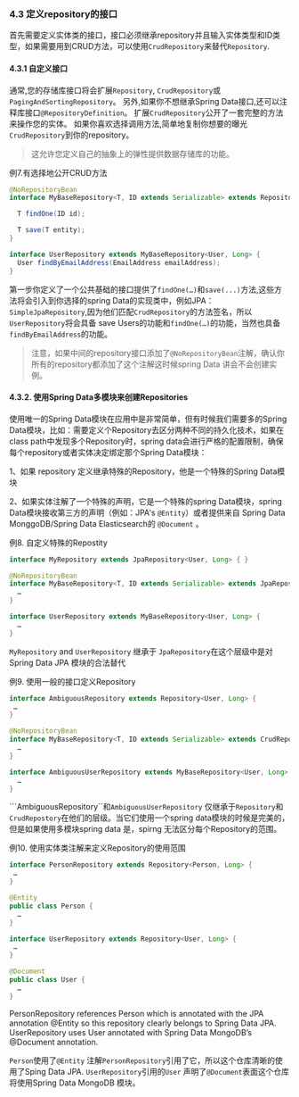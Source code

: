 ### 4.3 定义repository的接口

首先需要定义实体类的接口，接口必须继承repository并且输入实体类型和ID类型，如果需要用到CRUD方法，可以使用`CrudRepository`来替代`Repository`.

#### 4.3.1 自定义接口

通常,您的存储库接口将会扩展`Repository`, `CrudRepository`或`PagingAndSortingRepository`。 另外,如果你不想继承Spring Data接口,还可以注释库接口`@RepositoryDefinition`。 扩展`CrudRepository`公开了一套完整的方法来操作您的实体。 如果你喜欢选择调用方法,简单地复制你想要的曝光`CrudRepository`到你的repository。

> 这允许您定义自己的抽象上的弹性提供数据存储库的功能。

例7.有选择地公开CRUD方法

```java
@NoRepositoryBean
interface MyBaseRepository<T, ID extends Serializable> extends Repository<T, ID> {

  T findOne(ID id);

  T save(T entity);
}

interface UserRepository extends MyBaseRepository<User, Long> {
  User findByEmailAddress(EmailAddress emailAddress);
}
```

第一步你定义了一个公共基础的接口提供了`findOne(…)`和`save(...)`方法,这些方法将会引入到你选择的spring Data的实现类中，例如JPA：`SimpleJpaRepository`,因为他们匹配`CrudRepository`的方法签名，所以`UserRepository`将会具备 save Users的功能和`findOne(…)`的功能，当然也具备`findByEmailAddress`的功能。

> 注意，如果中间的repository接口添加了`@NoRepositoryBean`注解，确认你所有的repository都添加了这个注解这时候spring Data 讲会不会创建实例。

#### 4.3.2. 使用Spring Data多模块来创建Repositories

使用唯一的Spring Data模块在应用中是非常简单，但有时候我们需要多的Spring Data模块，比如：需要定义个Repository去区分两种不同的持久化技术，如果在class path中发现多个Repository时，spring data会进行严格的配置限制，确保每个repository或者实体决定绑定那个Spring Data模块：

1、如果 repository 定义继承特殊的Repository，他是一个特殊的Spring Data模块

2、如果实体注解了一个特殊的声明，它是一个特殊的spring Data模块，spring Data模块接收第三方的声明（例如：JPA's `@Entity`）或者提供来自 Spring Data MonggoDB/Spring Data Elasticsearch的 `@Document` 。

例8. 自定义特殊的Repostity

```java
interface MyRepository extends JpaRepository<User, Long> { }

@NoRepositoryBean
interface MyBaseRepository<T, ID extends Serializable> extends JpaRepository<T, ID> {
  …
}

interface UserRepository extends MyBaseRepository<User, Long> {
  …
}
```

`MyRepository` and  `UserRepository` 继承于 `JpaRepository`在这个层级中是对Spring Data JPA 模块的合法替代

例9. 使用一般的接口定义Repository

```java
interface AmbiguousRepository extends Repository<User, Long> {
 …
}

@NoRepositoryBean
interface MyBaseRepository<T, ID extends Serializable> extends CrudRepository<T, ID> {
  …
}

interface AmbiguousUserRepository extends MyBaseRepository<User, Long> {
  …
}
```
```AmbiguousRepository``和`AmbiguousUserRepository` 仅继承于`Repository`和`CrudRepostory`在他们的层级。当它们使用一个spring data模块的时候是完美的，但是如果使用多模块spring data 是，spirng 无法区分每个Repository的范围。

例10. 使用实体类注解来定义Repository的使用范围

```java
interface PersonRepository extends Repository<Person, Long> {
 …
}

@Entity
public class Person {
  …
}

interface UserRepository extends Repository<User, Long> {
 …
}

@Document
public class User {
  …
}
```
PersonRepository references Person which is annotated with the JPA annotation @Entity so this repository clearly belongs to Spring Data JPA. UserRepository uses User annotated with Spring Data MongoDB’s @Document annotation.

 ```Person```使用了```@Entity``` 注解```PersonRepository```引用了它，所以这个仓库清晰的使用了Sping Data JPA. ```UserRepository```引用的```User``` 声明了```@Document```表面这个仓库将使用Spring Data MongoDB 模块。




















